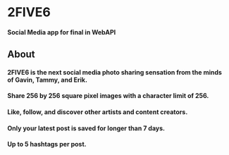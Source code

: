# 2FIVE6
#### Social Media app for final in WebAPI
## About
#### 2FIVE6 is the next social media photo sharing sensation from the minds of Gavin, Tammy, and Erik.
#### Share 256 by 256 square pixel images with a character limit of 256.
#### Like, follow, and discover other artists and content creators.
#### Only your latest post is saved for longer than 7 days.
#### Up to 5 hashtags per post.
